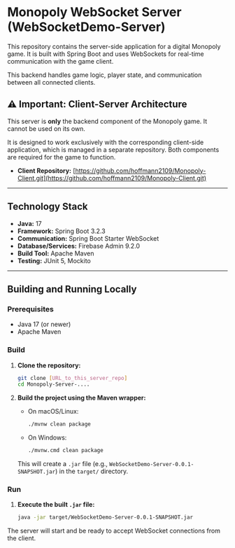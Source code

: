 # Monopoly WebSocket Server (WebSocketDemo-Server)

This repository contains the server-side application for a digital Monopoly game. It is built with Spring Boot and uses WebSockets for real-time communication with the game client.

This backend handles game logic, player state, and communication between all connected clients.

## ⚠️ Important: Client-Server Architecture

This server is **only** the backend component of the Monopoly game. It cannot be used on its own.

It is designed to work exclusively with the corresponding client-side application, which is managed in a separate repository. Both components are required for the game to function.

  * **Client Repository:** [https://github.com/hoffmann2109/Monopoly-Client.git](https://github.com/hoffmann2109/Monopoly-Client.git)

-----

## Technology Stack

  * **Java:** 17
  * **Framework:** Spring Boot 3.2.3
  * **Communication:** Spring Boot Starter WebSocket
  * **Database/Services:** Firebase Admin 9.2.0
  * **Build Tool:** Apache Maven
  * **Testing:** JUnit 5, Mockito

-----

## Building and Running Locally

### Prerequisites

  * Java 17 (or newer)
  * Apache Maven

### Build

1.  **Clone the repository:**

    ```bash
    git clone [URL_to_this_server_repo]
    cd Monopoly-Server-....
    ```

2.  **Build the project using the Maven wrapper:**

      * On macOS/Linux:
        ```bash
        ./mvnw clean package
        ```
      * On Windows:
        ```bash
        ./mvnw.cmd clean package
        ```

    This will create a `.jar` file (e.g., `WebSocketDemo-Server-0.0.1-SNAPSHOT.jar`) in the `target/` directory.

### Run

1.  **Execute the built `.jar` file:**
    ```bash
    java -jar target/WebSocketDemo-Server-0.0.1-SNAPSHOT.jar
    ```

The server will start and be ready to accept WebSocket connections from the client.
